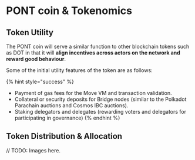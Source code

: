 # PONT coin & Tokenomics

## Token Utility

The PONT coin will serve a similar function to other blockchain tokens such as DOT in that it will **align incentives across actors on the network and reward good behaviour**.

Some of the initial utility features of the token are as follows:

{% hint style="success" %}
* Payment of gas fees for the Move VM and transaction validation.
* Collateral or security deposits for Bridge nodes (similar to the Polkadot Parachain auctions and Cosmos IBC auctions).
* Staking delegators and delegates (rewarding voters and delegators for participating in governance)
{% endhint %}

## Token Distribution & Allocation

// TODO: Images here.


